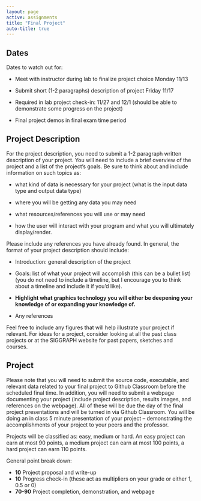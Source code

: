 ```yaml
---
layout: page
active: assignments
title: "Final Project"
auto-title: true
---
```


## Dates

Dates to watch out for:

- Meet with instructor during lab to finalize project choice Monday 11/13

- Submit short (1-2 paragraphs) description of project Friday 11/17

- Required in lab project check-in: 11/27 and 12/1 (should be able to demonstrate some progress on the project)

- Final project demos in final exam time period

## Project Description

For the project description, you need to submit a 1-2 paragraph written description of your project.
You will need to include a brief overview of the project and a list of the project’s goals.
Be sure to think about and include information on such topics as:

- what kind of data is necessary for your project (what is the input data type and output data type)

- where you will be getting any data you may need

- what resources/references you will use or may need

- how the user will interact with your program and what you will ultimately display/render.

Please include any references you have already found.
In general, the format of your project description should include:

- Introduction: general description of the project

- Goals: list of what your project will accomplish (this can be a bullet list)
  (you do not need to include a timeline, but I encourage you to think about a timeline and include it if you’d like).

- **Highlight what graphics technology you will either be deepening your knowledge of or expanding your knowledge of.**

- Any references

Feel free to include any figures that will help illustrate your project if relevant.
For ideas for a project, consider looking at all the past class projects or at the SIGGRAPH website for past papers, sketches and courses.

## Project

Please note that you will need to submit the source code, executable, and relevant data related to your final project to Github Classroom before the scheduled final time.
In addition, you will need to submit a webpage documenting your project (include project description, results images, and references on the webpage).
All of these will be due the day of the final project presentations and will be turned in via Github Classroom.
You will be doing an in class 5 minute presentation of your project – demonstrating the accomplishments of your project to your peers and the professor.

Projects will be classified as: easy, medium or hard.
An easy project can earn at most 90 points, a medium project can earn at most 100 points, a hard project can earn 110 points.

General point break down:

- **10** Project proposal and write-up
- **10** Progress check-in (these act as multipliers on your grade or either 1, 0.5 or 0)
- **70-90** Project completion, demonstration, and webpage
